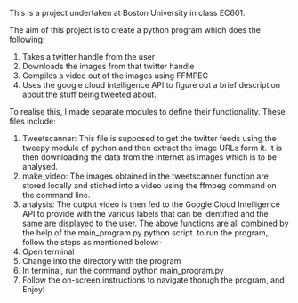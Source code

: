 This is a project undertaken at Boston University in class EC601. 

The aim of this project is to create a python program which does the following:
1. Takes a twitter handle from the user
2. Downloads the images from that twitter handle
3. Compiles a video out of the images using FFMPEG
4. Uses the google cloud intelligence API to figure out a brief description about the stuff being tweeted about.

To realise this, I made separate modules to define their functionality. These files include:
1. Tweetscanner: This file is supposed to get the twitter feeds using the tweepy module of python and then extract the image URLs form it. It is then downloading the data from the internet as images which is to be analysed.
2. make_video: The images obtained in the tweetscanner function are stored locally and stiched into a video using the ffmpeg command on the command line.
3. analysis: The output video is then fed to the Google Cloud Intelligence API to provide with the various labels that can be identified and the same are displayed to the user.
The above functions are all combined by the help of the main_program.py python script. to run the program, follow the steps as mentioned below:-
1. Open terminal
2. Change into the directory with the program
3. In terminal, run the command python main_program.py
4. Follow the on-screen instructions to navigate thorugh the program, and Enjoy! 
